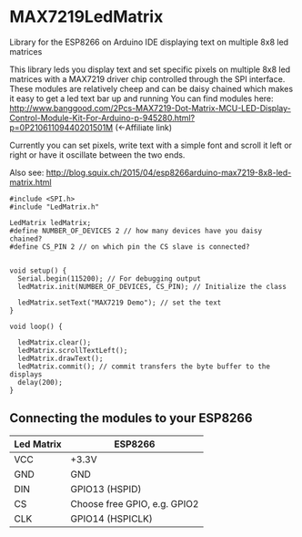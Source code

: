 # MAX7219LedMatrix
Library for the ESP8266 on Arduino IDE displaying text on multiple 8x8 led matrices

This library leds you display text and set specific pixels on multiple 8x8 led matrices with a MAX7219 driver chip controlled through the SPI interface.
  These modules are relatively cheep and can be daisy chained which makes it easy to get a led text bar up and running
  You can find modules here: http://www.banggood.com/2Pcs-MAX7219-Dot-Matrix-MCU-LED-Display-Control-Module-Kit-For-Arduino-p-945280.html?p=0P21061109440201501M (<-Affiliate link)
  
  Currently you can set pixels, write text with a simple font and scroll it left or right or have it oscillate between the two ends.
  
Also see: http://blog.squix.ch/2015/04/esp8266arduino-max7219-8x8-led-matrix.html

```  
#include <SPI.h>
#include "LedMatrix.h"

LedMatrix ledMatrix;
#define NUMBER_OF_DEVICES 2 // how many devices have you daisy chained?
#define CS_PIN 2 // on which pin the CS slave is connected?

  
void setup() {
  Serial.begin(115200); // For debugging output
  ledMatrix.init(NUMBER_OF_DEVICES, CS_PIN); // Initialize the class

  ledMatrix.setText("MAX7219 Demo"); // set the text
}

void loop() {

  ledMatrix.clear();
  ledMatrix.scrollTextLeft();
  ledMatrix.drawText();
  ledMatrix.commit(); // commit transfers the byte buffer to the displays
  delay(200);
}
```

## Connecting the modules to your ESP8266

|Led Matrix |	ESP8266                     |
|-----------|-----------------------------|
|VCC        |	+3.3V                       |
|GND	      | GND                         |
|DIN	      |GPIO13 (HSPID)               |
|CS	        |Choose free GPIO, e.g. GPIO2 |
|CLK	      |GPIO14 (HSPICLK)             |
